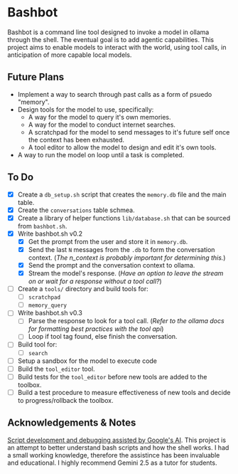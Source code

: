 # Bashbot

Bashbot is a command line tool designed to invoke a model in ollama through the shell. The eventual goal is to add agentic capabilities. This project aims to enable models to interact with the world, using tool calls, in anticipation of more capable local models.

## Future Plans

- Implement a way to search through past calls as a form of psuedo "memory".
- Design tools for the model to use, specifically:
    - A way for the model to query it's own memories.
    - A way for the model to conduct internet searches.
    - A scratchpad for the model to send messages to it's future self once the context has been exhausted.
    - A tool editor to allow the model to design and edit it's own tools.
- A way to run the model on loop until a task is completed.

## To Do

- [x] Create a `db_setup.sh` script that creates the `memory.db` file and the main table.
- [x] Create the `conversations` table schmea.
- [x] Create a library of helper functions `lib/database.sh` that can be sourced from `bashbot.sh`.
- [x] Write bashbot.sh v0.2
    - [x] Get the prompt from the user and store it in `memory.db`.
    - [x] Send the last `N` messages from the `.db` to form the conversation context. (*The n_context is probably important for determining this.*)
    - [x] Send the prompt and the conversation context to ollama.
    - [x] Stream the model's response. (*Have an option to leave the stream on or wait for a response without a tool call?*)
- [ ] Create a `tools/` directory and build tools for:
    - [ ] `scratchpad`
    - [ ] `memory_query`
- [ ] Write bashbot.sh v0.3
    - [ ] Parse the response to look for a tool call. (*Refer to the ollama docs for formatting best practices with the tool api*)
    - [ ] Loop if tool tag found, else finish the conversation.
- [ ] Build tool for:
    - [ ] `search`
- [ ] Setup a sandbox for the model to execute code
- [ ] Build the `tool_editor` tool.
- [ ] Build tests for the `tool_editor` before new tools are added to the toolbox.
- [ ] Build a test procedure to measure effectiveness of new tools and decide to progress/rollback the toolbox.

## Acknowledgements & Notes

[Script development and debugging assisted by Google's AI](https://aistudio.google.com/app/prompts?state=%7B%22ids%22:%5B%221aqqK6jebLWdy1fp3_kA5al-kBr9Rzbmw%22%5D,%22action%22:%22open%22,%22userId%22:%22113617653760645723737%22,%22resourceKeys%22:%7B%7D%7D&usp=sharing). This project is an attempt to better understand bash scripts and how the shell works. I had a small working knowledge, therefore the assistince has been invaluable and educational. I highly recommend Gemini 2.5 as a tutor for students.
